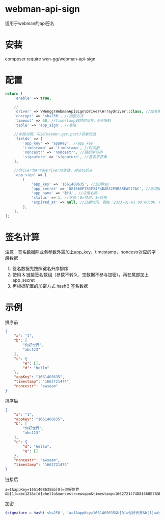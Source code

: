# webman-api-sign
适用于webman的api签名

# 安装
composer require wen-gg/webman-api-sign

# 配置
```php
return [
    'enable' => true,

    //
    'driver' => \Wengg\WebmanApiSign\Driver\ArrayDriver::class, //如有需要可自行实现BaseDriver
    'encrypt' => 'sha256', //加密方式
    'timeout' => 60, //timestamp超时时间秒，0不限制
    'table' => 'app_sign', //表名

    //字段对照，可从(header,get,post)获取的值
    'fields' => [
        'app_key' => 'appKey', //app_key
        'timestamp' => 'timestamp', //时间戳
        'noncestr' => 'noncestr', //随机字符串
        'signature' => 'signature', //签名字符串
    ],

    //driver为ArrayDriver时生效，对应table
    'app_sign' => [
        [
            'app_key' => '1661408635', //应用key
            'app_secret' => 'D81668E7B3F24F4DAB32E5B88EAE27AC', //应用秘钥
            'app_name' => '默认', //应用名称
            'status' => 1, //状态：0=禁用，1=启用
            'expired_at' => null, //过期时间，例如：2023-01-01 00:00:00，null不限制
        ],
    ],
];
```

# 签名计算
注意：签名数据除业务参数外需加上app_key，timestamp，noncestr对应的字段数据
1. 签名数据先按照键名升序排序
2. 使用 & 链接签名数组（参数不转义，空数据不参与加密），再在尾部加上app_secret
3. 再根据配置的加密方式 hash() 签名数据

# 示例

排序前
```json
{
    "a": "1",
    "b": [
        "你好世界",
        "abc123"
    ],
    "c": {
        "e": [],
        "d": "hello"
    },
    "appKey": "1661408635",
    "timestamp": "1662721474",
    "noncestr": "ewsqam"
}
```
排序后
```json
{
    "a": "1",
    "appKey": "1661408635",
    "b": [
        "你好世界",
        "abc123"
    ],
    "c": {
        "d": "hello",
        "e": []
    },
    "noncestr": "ewsqam",
    "timestamp": "1662721474"
}
```
链接后
```
a=1&appKey=1661408635&b[0]=你好世界&b[1]=abc123&c[d]=hello&noncestr=ewsqam&timestamp=1662721474D81668E7B3F24F4DAB32E5B88EAE27AC
```
加密
```php
$signature = hash('sha256', 'a=1&appKey=1661408635&b[0]=你好世界&b[1]=abc123&c[d]=hello&noncestr=ewsqam&timestamp=1662721474D81668E7B3F24F4DAB32E5B88EAE27AC');
```